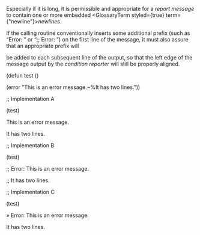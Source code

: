  



Especially if it is long, it is permissible and appropriate for a *report message* to contain one or more embedded <GlossaryTerm styled={true} term={"newline"}><i>newlines</i></GlossaryTerm>. 



If the calling routine conventionally inserts some additional prefix (such as “Error: ” or “;; Error: ”) on the first line of the message, it must also assure that an appropriate prefix will 







 



 



be added to each subsequent line of the output, so that the left edge of the message output by the *condition reporter* will still be properly aligned. 



(defun test () 



(error "This is an error message.&#126;%It has two lines.")) 



;; Implementation A 



(test) 



This is an error message. 



It has two lines. 



;; Implementation B 



(test) 



;; Error: This is an error message. 



;; It has two lines. 



;; Implementation C 



(test) 



» Error: This is an error message. 



It has two lines. 




